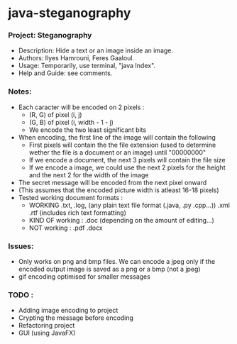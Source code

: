 # java-steganography

### Project: Steganography
   - Description: Hide a text or an image inside an image.
   - Authors: Ilyes Hamrouni, Feres Gaaloul.
   - Usage: Temporarily, use terminal, "java Index".
   - Help and Guide: see comments.

### Notes:
  - Each caracter will be encoded on 2 pixels :
    - (R, G) of pixel (i, j)
    - (G, B) of pixel (i, width - 1 - j)
    - We encode the two least significant bits
  - When encoding, the first line of the image will contain the following
    - First pixels will contain the the file extension (used to determine wether the file is a document or an image) until "00000000"
    - If we encode a document, the next 3 pixels will contain the file size
    - If we encode a image, we could use the next 2 pixels for the height and the next 2 for the width of the image
  - The secret message will be encoded from the next pixel onward
  - (This assumes that the encoded picture width is atleast 16-18 pixels)
  - Tested working document formats :
      - WORKING .txt, .log, (any plain text file format (.java, .py .cpp...)) .xml .rtf (includes rich text formatting)
      - KIND OF working : .doc (depending on the amount of editing...)
      - NOT working : .pdf .docx

### Issues:

  - Only works on png and bmp files. We can encode a jpeg only if the encoded output image is saved as a png or a bmp (not a jpeg)
  - gif encoding optimised for smaller messages

### TODO :
  - Adding image encoding to project
  - Crypting the message before encoding
  - Refactoring project
  - GUI (using JavaFX)

